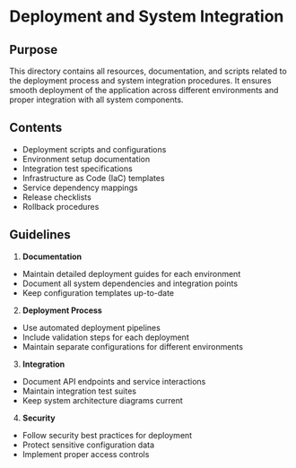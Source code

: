 # Deployment and System Integration

## Purpose
This directory contains all resources, documentation, and scripts related to the deployment process and system integration procedures. It ensures smooth deployment of the application across different environments and proper integration with all system components.

## Contents
- Deployment scripts and configurations
- Environment setup documentation
- Integration test specifications
- Infrastructure as Code (IaC) templates
- Service dependency mappings
- Release checklists
- Rollback procedures

## Guidelines
1. **Documentation**
- Maintain detailed deployment guides for each environment
- Document all system dependencies and integration points
- Keep configuration templates up-to-date

2. **Deployment Process**
- Use automated deployment pipelines
- Include validation steps for each deployment
- Maintain separate configurations for different environments

3. **Integration**
- Document API endpoints and service interactions
- Maintain integration test suites
- Keep system architecture diagrams current

4. **Security**
- Follow security best practices for deployment
- Protect sensitive configuration data
- Implement proper access controls

